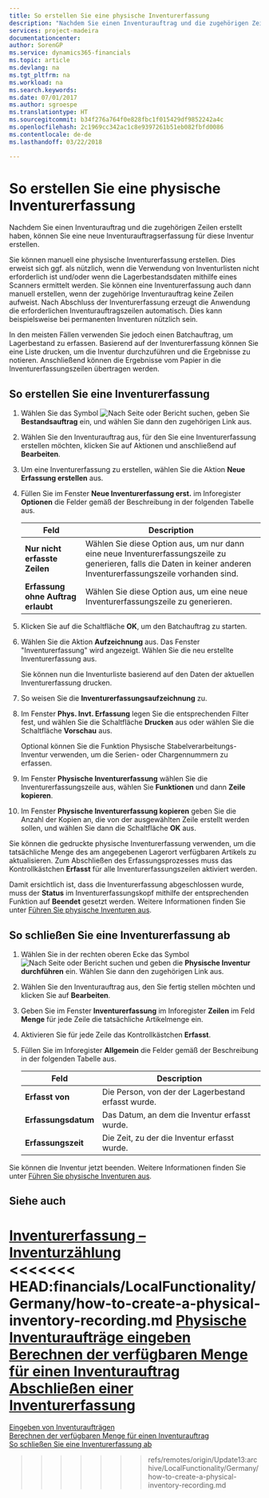 ```yaml
---
title: So erstellen Sie eine physische Inventurerfassung
description: "Nachdem Sie einen Inventurauftrag und die zugehörigen Zeilen erstellt haben, können Sie eine neue Inventurauftragserfassung für diese Inventur erstellen."
services: project-madeira
documentationcenter: 
author: SorenGP
ms.service: dynamics365-financials
ms.topic: article
ms.devlang: na
ms.tgt_pltfrm: na
ms.workload: na
ms.search.keywords: 
ms.date: 07/01/2017
ms.author: sgroespe
ms.translationtype: HT
ms.sourcegitcommit: b34f276a764f0e828fbc1f015429df9852242a4c
ms.openlocfilehash: 2c1969cc342ac1c8e9397261b51eb082fbfd0086
ms.contentlocale: de-de
ms.lasthandoff: 03/22/2018

---
```

# <a name="create-a-physical-inventory-recording"></a>So erstellen Sie eine physische Inventurerfassung
Nachdem Sie einen Inventurauftrag und die zugehörigen Zeilen erstellt haben, können Sie eine neue Inventurauftragserfassung für diese Inventur erstellen.  

Sie können manuell eine physische Inventurerfassung erstellen. Dies erweist sich ggf. als nützlich, wenn die Verwendung von Inventurlisten nicht erforderlich ist und/oder wenn die Lagerbestandsdaten mithilfe eines Scanners ermittelt werden. Sie können eine Inventurerfassung auch dann manuell erstellen, wenn der zugehörige Inventurauftrag keine Zeilen aufweist. Nach Abschluss der Inventurerfassung erzeugt die Anwendung die erforderlichen Inventurauftragszeilen automatisch. Dies kann beispielsweise bei permanenten Inventuren nützlich sein.  

In den meisten Fällen verwenden Sie jedoch einen Batchauftrag, um Lagerbestand zu erfassen. Basierend auf der Inventurerfassung können Sie eine Liste drucken, um die Inventur durchzuführen und die Ergebnisse zu notieren. Anschließend können die Ergebnisse vom Papier in die Inventurerfassungszeilen übertragen werden.  

## <a name="to-create-a-physical-inventory-recording"></a>So erstellen Sie eine Inventurerfassung  

1.  Wählen Sie das Symbol ![Nach Seite oder Bericht suchen](../../media/ui-search/search_small.png "Symbol „Nach Seite oder Bericht suchen”"), geben Sie **Bestandsauftrag** ein, und wählen Sie dann den zugehörigen Link aus.  
2.  Wählen Sie den Inventurauftrag aus, für den Sie eine Inventurerfassung erstellen möchten, klicken Sie auf Aktionen und anschließend auf **Bearbeiten**.  
3.  Um eine Inventurerfassung zu erstellen, wählen Sie die Aktion **Neue Erfassung erstellen** aus.  
4.  Füllen Sie im Fenster **Neue Inventurerfassung erst.** im Inforegister **Optionen** die Felder gemäß der Beschreibung in der folgenden Tabelle aus.  

    |Feld|Description|  
    |---------------------------------|---------------------------------------|  
    |**Nur nicht erfasste Zeilen**|Wählen Sie diese Option aus, um nur dann eine neue Inventurerfassungszeile zu generieren, falls die Daten in keiner anderen Inventurerfassungszeile vorhanden sind.|  
    |**Erfassung ohne Auftrag erlaubt**|Wählen Sie diese Option aus, um eine neue Inventurerfassungszeile zu generieren.|  

5.  Klicken Sie auf die Schaltfläche **OK**, um den Batchauftrag zu starten.  
6.  Wählen Sie die Aktion **Aufzeichnung** aus. Das Fenster "Inventurerfassung" wird angezeigt. Wählen Sie die neu erstellte Inventurerfassung aus.  

    Sie können nun die Inventurliste basierend auf den Daten der aktuellen Inventurerfassung drucken.  

7.  So weisen Sie die **Inventurerfassungsaufzeichnung** zu.  
8.  Im Fenster **Phys. Invt. Erfassung** legen Sie die entsprechenden Filter fest, und wählen Sie die Schaltfläche **Drucken** aus oder wählen Sie die Schaltfläche **Vorschau** aus.  

    Optional können Sie die Funktion Physische Stabelverarbeitungs-Inventur verwenden, um die Serien- oder Chargennummern zu erfassen.  

9. Im Fenster **Physische Inventurerfassung** wählen Sie die Inventurerfassungszeile aus, wählen Sie **Funktionen** und dann **Zeile kopieren**.  
10. Im Fenster **Physische Inventurerfassung kopieren** geben Sie die Anzahl der Kopien an, die von der ausgewählten Zeile erstellt werden sollen, und wählen Sie dann die Schaltfläche **OK** aus.  

Sie können die gedruckte physische Inventurerfassung verwenden, um die tatsächliche Menge des am angegebenen Lagerort verfügbaren Artikels zu aktualisieren. Zum Abschließen des Erfassungsprozesses muss das Kontrollkästchen **Erfasst** für alle Inventurerfassungszeilen aktiviert werden.  

Damit ersichtlich ist, dass die Inventurerfassung abgeschlossen wurde, muss der **Status** im Inventurerfassungskopf mithilfe der entsprechenden Funktion auf **Beendet** gesetzt werden. Weitere Informationen finden Sie unter [Führen Sie physische Inventuren aus](how-to-finish-a-physical-inventory-recording.md).  

## <a name="to-complete-a-physical-inventory-recording"></a>So schließen Sie eine Inventurerfassung ab  

1.  Wählen Sie in der rechten oberen Ecke das Symbol ![Nach Seite oder Bericht suchen](../../media/ui-search/search_small.png "Nach Seite oder Bericht suchen") und geben die **Physische Inventur durchführen** ein. Wählen Sie dann den zugehörigen Link aus.  
2.  Wählen Sie den Inventurauftrag aus, den Sie fertig stellen möchten und klicken Sie auf **Bearbeiten**.  
3.  Geben Sie im Fenster **Inventurerfassung** im Inforegister **Zeilen** im Feld **Menge** für jede Zeile die tatsächliche Artikelmenge ein.  
4.  Aktivieren Sie für jede Zeile das Kontrollkästchen **Erfasst**.  
5.  Füllen Sie im Inforegister **Allgemein** die Felder gemäß der Beschreibung in der folgenden Tabelle aus.  

    |Feld|Description|  
    |---------------------------------|---------------------------------------|  
    |**Erfasst von**|Die Person, von der der Lagerbestand erfasst wurde.|  
    |**Erfassungsdatum**|Das Datum, an dem die Inventur erfasst wurde.|  
    |**Erfassungszeit**|Die Zeit, zu der die Inventur erfasst wurde.|  

 Sie können die Inventur jetzt beenden. Weitere Informationen finden Sie unter [Führen Sie physische Inventuren aus](how-to-finish-a-physical-inventory-recording.md).  

## <a name="see-also"></a>Siehe auch  
 [Inventurerfassung – Inventurzählung](physical-inventory-recording-counting-physical-inventory.md)   
<<<<<<< HEAD:financials/LocalFunctionality/Germany/how-to-create-a-physical-inventory-recording.md [Physische Inventuraufträge eingeben](how-to-enter-physical-inventory-orders.md)   
 [Berechnen der verfügbaren Menge für einen Inventurauftrag](how-to-calculate-quantity-on-hand-for-a-physical-inventory-order.md)   
 [Abschließen einer Inventurerfassung](how-to-finish-a-physical-inventory-recording.md)
=======
 [Eingeben von Inventuraufträgen](how-to-enter-physical-inventory-orders.md)   
 [Berechnen der verfügbaren Menge für einen Inventurauftrag](how-to-calculate-quantity-on-hand-for-a-physical-inventory-order.md)   
 [So schließen Sie eine Inventurerfassung ab](how-to-finish-a-physical-inventory-recording.md) 
>>>>>>> refs/remotes/origin/Update13:archive/LocalFunctionality/Germany/how-to-create-a-physical-inventory-recording.md

